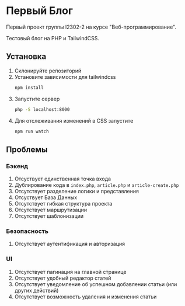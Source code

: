 # Первый Блог

Первый проект группы I2302-2 на курсе "Веб-программирование".

Тестовый блог на PHP и TailwindCSS.

## Установка

1. Склонируйте репозиторий
2. Установите зависимости для tailwindcss
   ```bash
   npm install
   ```
3. Запустите сервер
   ```bash
   php -S localhost:8000
   ```
4. Для отслеживания изменений в CSS запустите
   ```bash
   npm run watch
   ```

## Проблемы

### Бэкенд

1. Отсуствует единственная точка входа
2. Дублирование кода в `index.php`, `article.php` и `article-create.php`
3. Отсутствует разделение логики и представления
4. Отсуствует База Данных
5. Отсутствует гибкая структура проекта
6. Отсутствует маршрутизации
7. Отсутствует шаблонизации

### Безопасность

1. Отсутствует аутентификация и авторизация

### UI

1. Отсутствует пагинация на главной странице
2. Отсутствует удобный редактор статей
3. Отсутствует уведомление об успешном добавлении статьи (или других действий)
4. Отсутствует возможность удаления и изменения статьи

